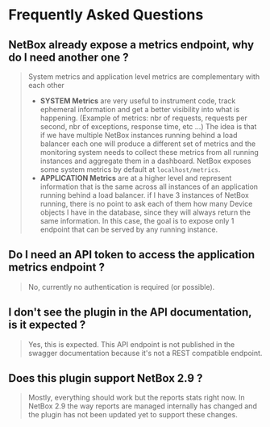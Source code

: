 # Frequently Asked Questions

## NetBox already expose a metrics endpoint, why do I need another one ?

> System metrics and application level metrics are complementary with each other
> - **SYSTEM Metrics** are very useful to instrument code, track ephemeral information and get a better visibility into what is happening. (Example of metrics: nbr of requests, requests per second, nbr of exceptions, response time, etc ...) The idea is that if we have multiple NetBox instances running behind a load balancer each one will produce a different set of metrics and the monitoring system needs to collect these metrics from all running instances and aggregate them in a dashboard. NetBox exposes some system metrics by default at `localhost/metrics`.
> - **APPLICATION Metrics** are at a higher level and represent information that is the same across all instances of an application running behind a load balancer. if I have 3 instances of NetBox running, there is no point to ask each of them how many Device objects I have in the database, since they will always return the same information. In this case, the goal is to expose only 1 endpoint that can be served by any running instance.

## Do I need an API token to access the application metrics endpoint ? 

> No, currently no authentication is required (or possible).

## I don't see the plugin in the API documentation, is it expected ?

> Yes, this is expected. This API endpoint is not published in the swagger documentation because it's not a REST compatible endpoint.

## Does this plugin support NetBox 2.9 ?

> Mostly, everything should work but the reports stats right now. In NetBox 2.9 the way reports are managed internally has changed and the plugin has not been updated yet to support these changes.